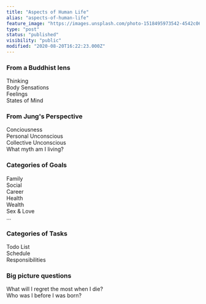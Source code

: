 ```yaml
---
title: "Aspects of Human Life"
alias: "aspects-of-human-life"
feature_image: "https://images.unsplash.com/photo-1518495973542-4542c06a5843?ixlib=rb-1.2.1&q=80&fm=jpg&crop=entropy&cs=tinysrgb&w=2000&fit=max&ixid=eyJhcHBfaWQiOjExNzczfQ"
type: "post"
status: "published"
visibility: "public"
modified: "2020-08-20T16:22:23.000Z"
---
```


<h3 id="from-a-buddhist-lens">From a Buddhist lens</h3><p>Thinking<br>Body Sensations<br>Feelings<br>States of Mind</p><h3 id="from-jung-s-perspective">From Jung's Perspective</h3><p>Conciousness<br>Personal Unconscious<br>Collective Unconscious<br>What myth am I living?</p><h3 id="categories-of-goals">Categories of Goals</h3><p>Family<br>Social<br>Career<br>Health<br>Wealth<br>Sex &amp; Love<br>...</p><h3 id="categories-of-tasks">Categories of Tasks</h3><p>Todo List<br>Schedule<br>Responsibilities</p><h3 id="big-picture-questions">Big picture questions</h3><p>What will I regret the most when I die?<br>Who was I before I was born?</p>
